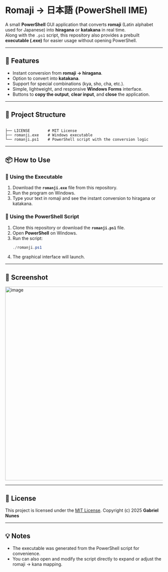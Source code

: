 # Romaji → 日本語 (PowerShell IME)

A small **PowerShell** GUI application that converts **romaji** (Latin alphabet used for Japanese) into **hiragana** or **katakana** in real time.  
Along with the `.ps1` script, this repository also provides a prebuilt **executable (.exe)** for easier usage without opening PowerShell.

---

## 🚀 Features
- Instant conversion from **romaji → hiragana**.
- Option to convert into **katakana**.
- Support for special combinations (kya, sho, cha, etc.).
- Simple, lightweight, and responsive **Windows Forms** interface.
- Buttons to **copy the output**, **clear input**, and **close** the application.

---

## 📂 Project Structure
```

├── LICENSE        # MIT License
├── romanji.exe    # Windows executable
└── romanji.ps1    # PowerShell script with the conversion logic

````

---

## 📦 How to Use

### 🔹 Using the Executable
1. Download the **`romanji.exe`** file from this repository.
2. Run the program on Windows.
3. Type your text in romaji and see the instant conversion to hiragana or katakana.

### 🔹 Using the PowerShell Script
1. Clone this repository or download the **`romanji.ps1`** file.
2. Open **PowerShell** on Windows.
3. Run the script:
   ```powershell
   ./romanji.ps1

4. The graphical interface will launch.

---

## 📸 Screenshot

<img width="1120" height="619" alt="image" src="https://github.com/user-attachments/assets/47d67b0a-b92b-4a17-bb67-84329994cb0e" />

---

## 📝 License

This project is licensed under the [MIT License](./LICENSE).
Copyright (c) 2025 **Gabriel Nunes**

---

## 💡 Notes

* The executable was generated from the PowerShell script for convenience.
* You can also open and modify the script directly to expand or adjust the romaji → kana mapping.
